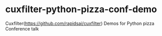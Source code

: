# cuxfilter-python-pizza-conf-demo
Cuxfilter(https://github.com/rapidsai/cuxfilter) Demos for Python pizza Conference talk

